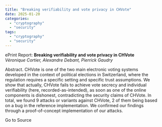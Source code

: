 ```yaml
---
title: "Breaking verifiability and vote privacy in CHVote"
date: 2025-01-20
categories: 
  - "cryptography"
  - "security"
tags: 
  - "cryptography"
  - "security"
---
```


ePrint Report: **Breaking verifiability and vote privacy in CHVote**  
_Véronique Cortier, Alexandre Debant, Pierrick Gaudry_

Abstract. CHVote is one of the two main electronic voting systems developed in the context of political elections in Switzerland, where the regulation requires a specific setting and specific trust assumptions. We show that actually, CHVote fails to achieve vote secrecy and individual verifiability (here, recorded-as-intended), as soon as one of the online components is dishonest, contradicting the security claims of CHVote. In total, we found 9 attacks or variants against CHVote, 2 of them being based on a bug in the reference implementation. We confirmed our findings through a proof-of-concept implementation of our attacks.

Go to Source
